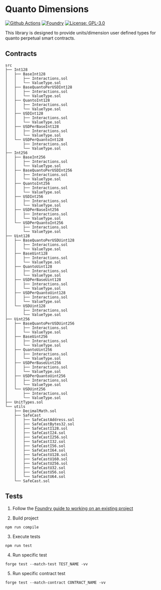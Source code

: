 # Quanto Dimensions

[![Github Actions][gha-badge]][gha] 
[![Foundry][foundry-badge]][foundry] 
[![License: GPL-3.0][license-badge]][license]

[gha]: https://github.com/Kwenta/quanto-dimensions/actions
[gha-badge]: https://github.com/Kwenta/quanto-dimensions/actions/workflows/test.yml/badge.svg
[foundry]: https://getfoundry.sh/
[foundry-badge]: https://img.shields.io/badge/Built%20with-Foundry-FFDB1C.svg
[license]: https://opensource.org/license/GPL-3.0/
[license-badge]: https://img.shields.io/badge/GitHub-GPL--3.0-informational

This library is designed to provide units/dimension user defined types for quanto perpetual smart contracts.

## Contracts

```
src
├── Int128
│   ├── BaseInt128
│   │   ├── Interactions.sol
│   │   └── ValueType.sol
│   ├── BaseQuantoPerUSDInt128
│   │   ├── Interactions.sol
│   │   └── ValueType.sol
│   ├── QuantoInt128
│   │   ├── Interactions.sol
│   │   └── ValueType.sol
│   ├── USDInt128
│   │   ├── Interactions.sol
│   │   └── ValueType.sol
│   ├── USDPerBaseInt128
│   │   ├── Interactions.sol
│   │   └── ValueType.sol
│   └── USDPerQuantoInt128
│       ├── Interactions.sol
│       └── ValueType.sol
├── Int256
│   ├── BaseInt256
│   │   ├── Interactions.sol
│   │   └── ValueType.sol
│   ├── BaseQuantoPerUSDInt256
│   │   ├── Interactions.sol
│   │   └── ValueType.sol
│   ├── QuantoInt256
│   │   ├── Interactions.sol
│   │   └── ValueType.sol
│   ├── USDInt256
│   │   ├── Interactions.sol
│   │   └── ValueType.sol
│   ├── USDPerBaseInt256
│   │   ├── Interactions.sol
│   │   └── ValueType.sol
│   └── USDPerQuantoInt256
│       ├── Interactions.sol
│       └── ValueType.sol
├── Uint128
│   ├── BaseQuantoPerUSDUint128
│   │   ├── Interactions.sol
│   │   └── ValueType.sol
│   ├── BaseUint128
│   │   ├── Interactions.sol
│   │   └── ValueType.sol
│   ├── QuantoUint128
│   │   ├── Interactions.sol
│   │   └── ValueType.sol
│   ├── USDPerBaseUint128
│   │   ├── Interactions.sol
│   │   └── ValueType.sol
│   ├── USDPerQuantoUint128
│   │   ├── Interactions.sol
│   │   └── ValueType.sol
│   └── USDUint128
│       ├── Interactions.sol
│       └── ValueType.sol
├── Uint256
│   ├── BaseQuantoPerUSDUint256
│   │   ├── Interactions.sol
│   │   └── ValueType.sol
│   ├── BaseUint256
│   │   ├── Interactions.sol
│   │   └── ValueType.sol
│   ├── QuantoUint256
│   │   ├── Interactions.sol
│   │   └── ValueType.sol
│   ├── USDPerBaseUint256
│   │   ├── Interactions.sol
│   │   └── ValueType.sol
│   ├── USDPerQuantoUint256
│   │   ├── Interactions.sol
│   │   └── ValueType.sol
│   └── USDUint256
│       ├── Interactions.sol
│       └── ValueType.sol
├── UnitTypes.sol
└── utils
    ├── DecimalMath.sol
    ├── SafeCast
    │   ├── SafeCastAddress.sol
    │   ├── SafeCastBytes32.sol
    │   ├── SafeCastI128.sol
    │   ├── SafeCastI24.sol
    │   ├── SafeCastI256.sol
    │   ├── SafeCastI32.sol
    │   ├── SafeCastI56.sol
    │   ├── SafeCastI64.sol
    │   ├── SafeCastU128.sol
    │   ├── SafeCastU160.sol
    │   ├── SafeCastU256.sol
    │   ├── SafeCastU32.sol
    │   ├── SafeCastU56.sol
    │   └── SafeCastU64.sol
    └── SafeCast.sol
```

## Tests

1. Follow the [Foundry guide to working on an existing project](https://book.getfoundry.sh/projects/working-on-an-existing-project.html)

2. Build project

```
npm run compile
```

3. Execute tests

```
npm run test
```

4. Run specific test

```
forge test --match-test TEST_NAME -vv
```

5. Run specific contract test

```
forge test --match-contract CONTRACT_NAME -vv
```